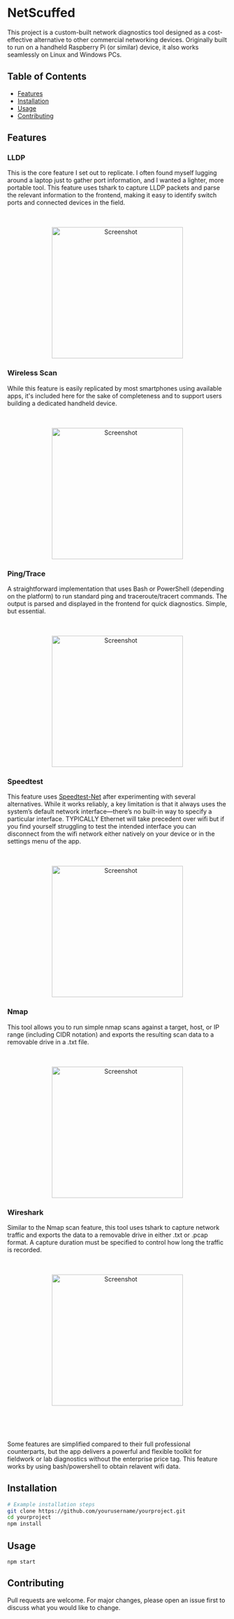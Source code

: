 # NetScuffed

This project is a custom-built network diagnostics tool designed as a cost-effective alternative to other commercial networking devices. Originally built to run on a handheld Raspberry Pi (or similar) device, it also works seamlessly on Linux and Windows PCs.

## Table of Contents

- [Features](#features)
- [Installation](#installation)
- [Usage](#usage)
- [Contributing](#contributing)

## Features

### LLDP

This is the core feature I set out to replicate. I often found myself lugging around a laptop just to gather port information, and I wanted a lighter, more portable tool. This feature uses tshark to capture LLDP packets and parse the relevant information to the frontend, making it easy to identify switch ports and connected devices in the field.
<br><br><br>

<p align="center">
  <img src="images/lldp.png" alt="Screenshot" width="300"/>
</p>

### Wireless Scan

While this feature is easily replicated by most smartphones using available apps, it's included here for the sake of completeness and to support users building a dedicated handheld device.
<br><br><br>

<p align="center">
  <img src="images/WifiScan.png" alt="Screenshot" width="300"/>
</p>

### Ping/Trace

A straightforward implementation that uses Bash or PowerShell (depending on the platform) to run standard ping and traceroute/tracert commands. The output is parsed and displayed in the frontend for quick diagnostics. Simple, but essential.
<br><br><br>

<p align="center">
  <img src="images/ping.png" alt="Screenshot" width="300"/>
</p>

### Speedtest

This feature uses [Speedtest-Net](https://www.npmjs.com/package/speedtest-net) after experimenting with several alternatives. While it works reliably, a key limitation is that it always uses the system’s default network interface—there’s no built-in way to specify a particular interface. TYPICALLY Ethernet will take precedent over wifi but if you find yourself struggling to test the intended interface you can disconnect from the wifi network either natively on your device or in the settings menu of the app.
<br><br><br>

<p align="center">
  <img src="images/speedtest.png" alt="Screenshot" width="300"/>
</p>

### Nmap

This tool allows you to run simple nmap scans against a target, host, or IP range (including CIDR notation) and exports the resulting scan data to a removable drive in a .txt file.
<br><br><br>

<p align="center">
  <img src="images/nmap.png" alt="Screenshot" width="300"/>
</p>

### Wireshark

Similar to the Nmap scan feature, this tool uses tshark to capture network traffic and exports the data to a removable drive in either .txt or .pcap format. A capture duration must be specified to control how long the traffic is recorded.
<br><br><br>

<p align="center">
  <img src="images/shark.png" alt="Screenshot" width="300"/>
</p>

<br>
<br>
<br>

Some features are simplified compared to their full professional counterparts, but the app delivers a powerful and flexible toolkit for fieldwork or lab diagnostics without the enterprise price tag. This feature works by using bash/powershell to obtain relavent wifi data.

## Installation

```bash
# Example installation steps
git clone https://github.com/yourusername/yourproject.git
cd yourproject
npm install
```

## Usage

```
npm start
```

## Contributing

Pull requests are welcome. For major changes, please open an issue first to discuss what you would like to change.
